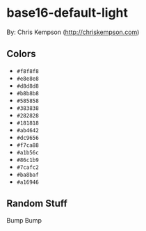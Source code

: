 # base16-default-light

By: Chris Kempson (http://chriskempson.com)

## Colors

* `#f8f8f8`
* `#e8e8e8`
* `#d8d8d8`
* `#b8b8b8`
* `#585858`
* `#383838`
* `#282828`
* `#181818`
* `#ab4642`
* `#dc9656`
* `#f7ca88`
* `#a1b56c`
* `#86c1b9`
* `#7cafc2`
* `#ba8baf`
* `#a16946`

## Random Stuff

Bump
Bump
